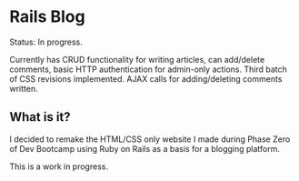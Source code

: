 # Rails Blog
Status: In progress. 

Currently has CRUD functionality for writing articles, can add/delete comments, basic HTTP authentication for admin-only actions. Third batch of CSS revisions implemented. AJAX calls for adding/deleting comments written.

## What is it?
I decided to remake the HTML/CSS only website I made during Phase Zero of Dev Bootcamp using Ruby on Rails as a basis for a blogging platform.

This is a work in progress.
